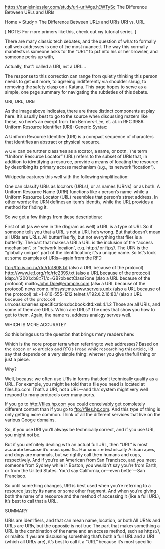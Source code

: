https://danielmiessler.com/study/url-uri/#gs.hEWTySc
The Difference Between URLs and URIs

Home » Study » The Difference Between URLs and URIs
URI vs. URL

[ NOTE: For more primers like this, check out my tutorial series. ]

There are many classic tech debates, and the question of what to formally call web addresses is one of the most nuanced. The way this normally manifests is someone asks for the “URL” to put into his or her browser, and someone perks up with,

Actually, that’s called a URI, not a URL…

The response to this correction can range from quietly thinking this person needs to get out more, to agreeing indifferently via shoulder shrug, to removing the safety clasp on a Katana. This page hopes to serve as a simple, one page summary for navigating the subtleties of this debate.

URI, URL, URN

As the image above indicates, there are three distinct components at play here. It’s usually best to go to the source when discussing matters like these, so here’s an exerpt from Tim Berners-Lee, et. al. in RFC 3986: Uniform Resource Identifier (URI): Generic Syntax:

A Uniform Resource Identifier (URI) is a compact sequence of characters that identifies an abstract or physical resource.

A URI can be further classified as a locator, a name, or both. The term “Uniform Resource Locator” (URL) refers to the subset of URIs that, in addition to identifying a resource, provide a means of locating the resource by describing its primary access mechanism (e.g., its network “location”).

Wikipedia captures this well with the following simplification:

One can classify URIs as locators (URLs), or as names (URNs), or as both. A Uniform Resource Name (URN) functions like a person’s name, while a Uniform Resource Locator (URL) resembles that person’s street address. In other words: the URN defines an item’s identity, while the URL provides a method for finding it.

So we get a few things from these descriptions:

First of all (as we see in the diagram as well) a URL is a type of URI. So if someone tells you that a URL is not a URI, he’s wrong. But that doesn’t mean all URIs are URLs. All butterflies fly, but not everything that flies is a butterfly.
The part that makes a URI a URL is the inclusion of the “access mechanism”, or “network location”, e.g. http:// or ftp://.
The URN is the “globally unique” part of the identification; it’s a unique name.
So let’s look at some examples of URIs—again from the RFC:

ftp://ftp.is.co.za/rfc/rfc1808.txt (also a URL because of the protocol)
http://www.ietf.org/rfc/rfc2396.txt (also a URL because of the protocol)
ldap://[2001:db8::7]/c=GB?objectClass?one (also a URL because of the protocol)
mailto:John.Doe@example.com (also a URL because of the protocol)
news:comp.infosystems.www.servers.unix (also a URL because of the protocol)
tel:+1-816-555-1212
telnet://192.0.2.16:80/ (also a URL because of the protocol)
urn:oasis:names:specification:docbook:dtd:xml:4.1.2
Those are all URIs, and some of them are URLs. Which are URLs? The ones that show you how to get to them. Again, the name vs. address analogy serves well.

WHICH IS MORE ACCURATE?

So this brings us to the question that brings many readers here:

Which is the more proper term when referring to web addresses?
Based on the dozen or so articles and RFCs I read while researching this article, I’d say that depends on a very simple thing: whether you give the full thing or just a piece.

Why?

Well, because we often use URIs in forms that don’t technically qualify as a URL. For example, you might be told that a file you need is located at files.hp.com. That’s a URI, not a URL—and that system might very well respond to many protocols over many ports.

If you go to http://files.hp.com you could conceivably get completely different content than if you go to ftp://files.hp.com. And this type of thing is only getting more common. Think of all the different services that live on the various Google domains.

So, if you use URI you’ll always be technically correct, and if you use URL you might not be.

But if you definitely dealing with an actual full URL, then “URL” is most accurate because it’s most specific. Humans are technically African apes, and dogs are mammals, but we rightly call them humans and dogs, respectively. And if you’re an American from San Francisco, and you meet someone from Sydney while in Boston, you wouldn’t say you’re from Earth, or from the United States. You’d say California, or—even better—San Francisco.

So until something changes, URI is best used when you’re referring to a resource just by its name or some other fragment. And when you’re giving both the name of a resource and the method of accessing it (like a full URL), it’s best to call that a URL.

SUMMARY

URIs are identifiers, and that can mean name, location, or both
All URNs and URLs are URIs, but the opposite is not true
The part that makes something a URL is the combination of the name and an access method, such as https://, or mailto:
If you are discussing something that’s both a full URL and a URI (which all URLs are), it’s best to call it a “URL” because it’s most specific
